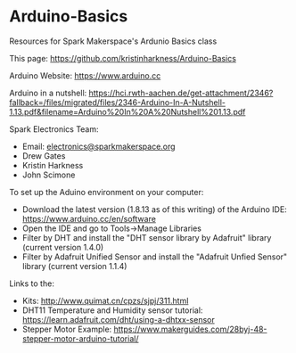 # Arduino-Basics
Resources for Spark Makerspace's Ardunio Basics class

This page: https://github.com/kristinharkness/Arduino-Basics

Arduino Website: https://www.arduino.cc

Arduino in a nutshell: https://hci.rwth-aachen.de/get-attachment/2346?fallback=/files/migrated/files/2346-Arduino-In-A-Nutshell-1.13.pdf&filename=Arduino%20In%20A%20Nutshell%201.13.pdf

Spark Electronics Team:
* Email: electronics@sparkmakerspace.org
* Drew Gates
* Kristin Harkness
* John Scimone

To set up the Aduino environment on your computer:
* Download the latest version (1.8.13 as of this writing) of the Arduino IDE: https://www.arduino.cc/en/software
* Open the IDE and go to Tools->Manage Libraries
* Filter by DHT and install the "DHT sensor library by Adafruit" library (current version 1.4.0)
* Filter by Adafruit Unified Sensor and install the "Adafruit Unfied Sensor" library (current version 1.1.4)

Links to the:
* Kits: http://www.quimat.cn/cpzs/sjpj/311.html
* DHT11 Temperature and Humidity sensor tutorial: https://learn.adafruit.com/dht/using-a-dhtxx-sensor
* Stepper Motor Example: https://www.makerguides.com/28byj-48-stepper-motor-arduino-tutorial/
